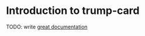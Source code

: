 # Introduction to trump-card

TODO: write [great documentation](http://jacobian.org/writing/what-to-write/)
